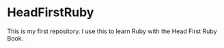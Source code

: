 # HeadFirstRuby
This is my first repository. I use this to learn Ruby with the Head First Ruby Book.
